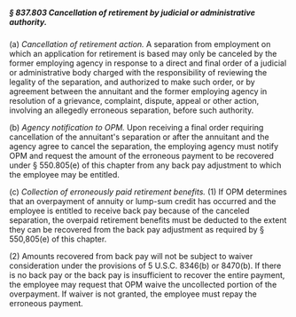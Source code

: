 ##### § 837.803 Cancellation of retirement by judicial or administrative authority. #####

(a) *Cancellation of retirement action.* A separation from employment on which an application for retirement is based may only be canceled by the former employing agency in response to a direct and final order of a judicial or administrative body charged with the responsibility of reviewing the legality of the separation, and authorized to make such order, or by agreement between the annuitant and the former employing agency in resolution of a grievance, complaint, dispute, appeal or other action, involving an allegedly erroneous separation, before such authority.

(b) *Agency notification to OPM.* Upon receiving a final order requiring cancellation of the annuitant's separation or after the annuitant and the agency agree to cancel the separation, the employing agency must notify OPM and request the amount of the erroneous payment to be recovered under § 550.805(e) of this chapter from any back pay adjustment to which the employee may be entitled.

(c) *Collection of erroneously paid retirement benefits.* (1) If OPM determines that an overpayment of annuity or lump-sum credit has occurred and the employee is entitled to receive back pay because of the canceled separation, the overpaid retirement benefits must be deducted to the extent they can be recovered from the back pay adjustment as required by § 550,805(e) of this chapter.

(2) Amounts recovered from back pay will not be subject to waiver consideration under the provisions of 5 U.S.C. 8346(b) or 8470(b). If there is no back pay or the back pay is insufficient to recover the entire payment, the employee may request that OPM waive the uncollected portion of the overpayment. If waiver is not granted, the employee must repay the erroneous payment.
